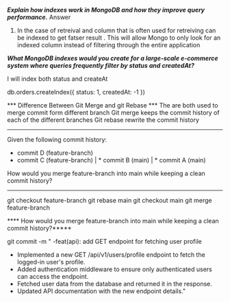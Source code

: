 ***Explain how indexes work in MongoDB and how they improve query performance.***
Answer
1. In the case of retreival and column that is often used for retreiving can be  indexed to get fatser result .
This will allow Mongo to only look for an indexed column instead of filtering through the entire application

***What MongoDB indexes would you create for a large-scale e-commerce system where
queries frequently filter by status and createdAt?***

I will index both status and createAt 

db.orders.createIndex({ status: 1, createdAt: -1 })


*** Difference Between Git Merge and git Rebase ***
The are both used to merge commit form different branch 
Git merge keeps the commit history of each of the different branches
Git rebase rewrite the commit history


**** 
Given the following commit history:
* commit D (feature-branch)
* commit C (feature-branch)
| * commit B (main)
| * commit A (main) 

How would you merge feature-branch into main while keeping a clean commit history?
****

git checkout feature-branch
git rebase main
git checkout main 
git merge feature-branch 


**** How would you merge feature-branch into main while keeping a clean commit history?*****

git commit -m "
 -feat(api): add GET endpoint for fetching user profile
- Implemented a new GET /api/v1/users/profile endpoint to fetch the logged-in user's profile.
- Added authentication middleware to ensure only authenticated users can access the endpoint.
- Fetched user data from the database and returned it in the response.
- Updated API documentation with the new endpoint details."


